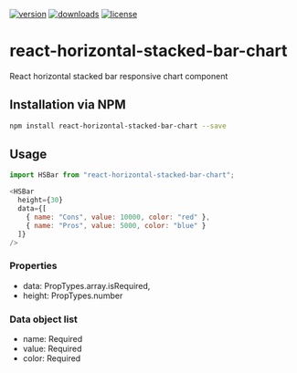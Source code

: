 [![version](https://img.shields.io/npm/v/react-horizontal-stacked-bar-chart.svg?style=flat-square)](https://www.npmjs.com/package/react-horizontal-stacked-bar-chart)
[![downloads](https://img.shields.io/npm/dt/react-horizontal-stacked-bar-chart.svg?style=flat-square)](https://npm-stat.com/charts.html?package=react-horizontal-stacked-bar-chart&from=2018-12-17)
[![license](https://img.shields.io/github/license/ricardodorosario/react-horizontal-stacked-bar-chart.svg?style=flat-square)](http://opensource.org/licenses/MIT)

# react-horizontal-stacked-bar-chart
React horizontal stacked bar responsive chart component

## Installation via NPM

```bash
npm install react-horizontal-stacked-bar-chart --save
```


## Usage

```js
import HSBar from "react-horizontal-stacked-bar-chart";

<HSBar
  height={30}
  data={[
    { name: "Cons", value: 10000, color: "red" },
    { name: "Pros", value: 5000, color: "blue" }
  ]}
/>
```

### Properties

* data: PropTypes.array.isRequired,
* height: PropTypes.number

### Data object list
* name: Required
* value: Required
* color: Required
